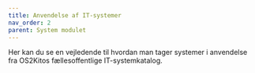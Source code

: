 ```yaml
---
title: Anvendelse af IT-systemer
nav_order: 2
parent: System modulet
---
```

 
Her kan du se en vejledende til hvordan man tager systemer i anvendelse fra OS2Kitos fællesoffentlige IT-systemkatalog.
